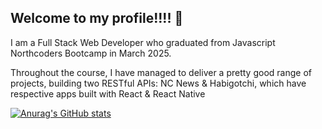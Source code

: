 ## Welcome to my profile!!!! 👋

I am a Full Stack Web Developer who graduated from Javascript Northcoders Bootcamp in March 2025.

Throughout the course, I have managed to deliver a pretty good range of projects, building two RESTful APIs: NC News & Habigotchi,
which have respective apps built with React & React Native


[![Anurag's GitHub stats](https://github-readme-stats.vercel.app/api?username=dublino8576)](https://github.com/anuraghazra/github-readme-stats)
<!--
**dublino8576/dublino8576** is a ✨ _special_ ✨ repository because its `README.md` (this file) appears on your GitHub profile.

Here are some ideas to get you started:

- 🔭 I’m currently working on ...
- 🌱 I’m currently learning ...
- 👯 I’m looking to collaborate on ...
- 🤔 I’m looking for help with ...
- 💬 Ask me about ...
- 📫 How to reach me: ...
- 😄 Pronouns: ...
- ⚡ Fun fact: ...
-->
